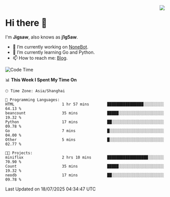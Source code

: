 <a href="#">
  <img align="right" src="https://github-readme-stats.vercel.app/api?username=j1g5awi&count_private=true&show_icons=true&title_color=80070B&text_color=B3B3B3&bg_color=212121&icon_color=80070B" />
</a>

# Hi there 👋

I'm **Jigsaw**, also knows as **j1g5aw**.

- 🔭 I’m currently working on [NoneBot](https://github.com/nonebot).
- 🌱 I’m currently learning Go and Python.
- 📫 How to reach me: [Blog](https://blog.maddestroyer.xyz/).

<!--START_SECTION:waka-->
![Code Time](http://img.shields.io/badge/Code%20Time-1%2C888%20hrs%2047%20mins-blue)

📊 **This Week I Spent My Time On** 

```text
🕑︎ Time Zone: Asia/Shanghai

💬 Programming Languages: 
HTML                     1 hr 57 mins        ████████████████░░░░░░░░░   64.13 % 
beancount                35 mins             █████░░░░░░░░░░░░░░░░░░░░   19.32 % 
Python                   17 mins             ██░░░░░░░░░░░░░░░░░░░░░░░   09.78 % 
Go                       7 mins              █░░░░░░░░░░░░░░░░░░░░░░░░   04.00 % 
Other                    5 mins              █░░░░░░░░░░░░░░░░░░░░░░░░   02.77 % 

🐱‍💻 Projects: 
miniflux                 2 hrs 10 mins       ██████████████████░░░░░░░   70.90 % 
Count                    35 mins             █████░░░░░░░░░░░░░░░░░░░░   19.32 % 
neodb                    17 mins             ██░░░░░░░░░░░░░░░░░░░░░░░   09.78 % 
```


 Last Updated on 18/07/2025 04:34:47 UTC
<!--END_SECTION:waka-->
